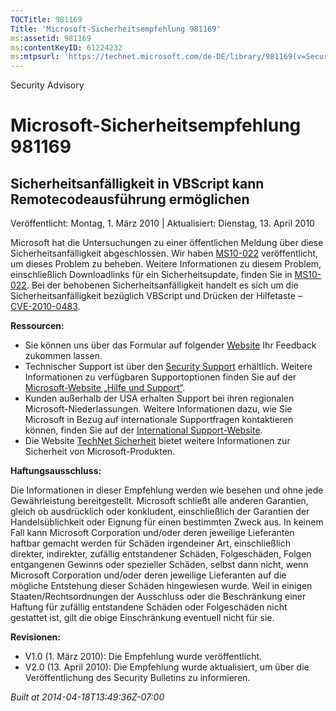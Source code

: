 ```yaml
---
TOCTitle: 981169
Title: 'Microsoft-Sicherheitsempfehlung 981169'
ms:assetid: 981169
ms:contentKeyID: 61224232
ms:mtpsurl: 'https://technet.microsoft.com/de-DE/library/981169(v=Security.10)'
---
```


Security Advisory

Microsoft-Sicherheitsempfehlung 981169
======================================

Sicherheitsanfälligkeit in VBScript kann Remotecodeausführung ermöglichen
-------------------------------------------------------------------------

Veröffentlicht: Montag, 1. März 2010 | Aktualisiert: Dienstag, 13. April 2010

Microsoft hat die Untersuchungen zu einer öffentlichen Meldung über diese Sicherheitsanfälligkeit abgeschlossen. Wir haben [MS10-022](http://go.microsoft.com/fwlink/?linkid=184779) veröffentlicht, um dieses Problem zu beheben. Weitere Informationen zu diesem Problem, einschließlich Downloadlinks für ein Sicherheitsupdate, finden Sie in [MS10-022](http://go.microsoft.com/fwlink/?linkid=184779). Bei der behobenen Sicherheitsanfälligkeit handelt es sich um die Sicherheitsanfälligkeit bezüglich VBScript und Drücken der Hilfetaste – [CVE-2010-0483](http://www.cve.mitre.org/cgi-bin/cvename.cgi?name=cve-2010-0483).

**Ressourcen:**

-   Sie können uns über das Formular auf folgender [Website](https://support.microsoft.com/common/survey.aspx?scid=sw;en;1257&amp;showpage=1&amp;ws=technet&amp;sd=tech) Ihr Feedback zukommen lassen.
-   Technischer Support ist über den [Security Support](http://go.microsoft.com/fwlink/?linkid=21131) erhältlich. Weitere Informationen zu verfügbaren Supportoptionen finden Sie auf der [Microsoft-Website „Hilfe und Support“](http://support.microsoft.com/).
-   Kunden außerhalb der USA erhalten Support bei ihren regionalen Microsoft-Niederlassungen. Weitere Informationen dazu, wie Sie Microsoft in Bezug auf internationale Supportfragen kontaktieren können, finden Sie auf der [International Support-Website](http://go.microsoft.com/fwlink/?linkid=21155).
-   Die Website [TechNet Sicherheit](http://www.microsoft.com/germany/technet/sicherheit/default.mspx) bietet weitere Informationen zur Sicherheit von Microsoft-Produkten.

**Haftungsausschluss:**

Die Informationen in dieser Empfehlung werden wie besehen und ohne jede Gewährleistung bereitgestellt. Microsoft schließt alle anderen Garantien, gleich ob ausdrücklich oder konkludent, einschließlich der Garantien der Handelsüblichkeit oder Eignung für einen bestimmten Zweck aus. In keinem Fall kann Microsoft Corporation und/oder deren jeweilige Lieferanten haftbar gemacht werden für Schäden irgendeiner Art, einschließlich direkter, indirekter, zufällig entstandener Schäden, Folgeschäden, Folgen entgangenen Gewinns oder spezieller Schäden, selbst dann nicht, wenn Microsoft Corporation und/oder deren jeweilige Lieferanten auf die mögliche Entstehung dieser Schäden hingewiesen wurde. Weil in einigen Staaten/Rechtsordnungen der Ausschluss oder die Beschränkung einer Haftung für zufällig entstandene Schäden oder Folgeschäden nicht gestattet ist, gilt die obige Einschränkung eventuell nicht für sie.

**Revisionen:**

-   V1.0 (1. März 2010): Die Empfehlung wurde veröffentlicht.
-   V2.0 (13. April 2010): Die Empfehlung wurde aktualisiert, um über die Veröffentlichung des Security Bulletins zu informieren.

*Built at 2014-04-18T13:49:36Z-07:00*
